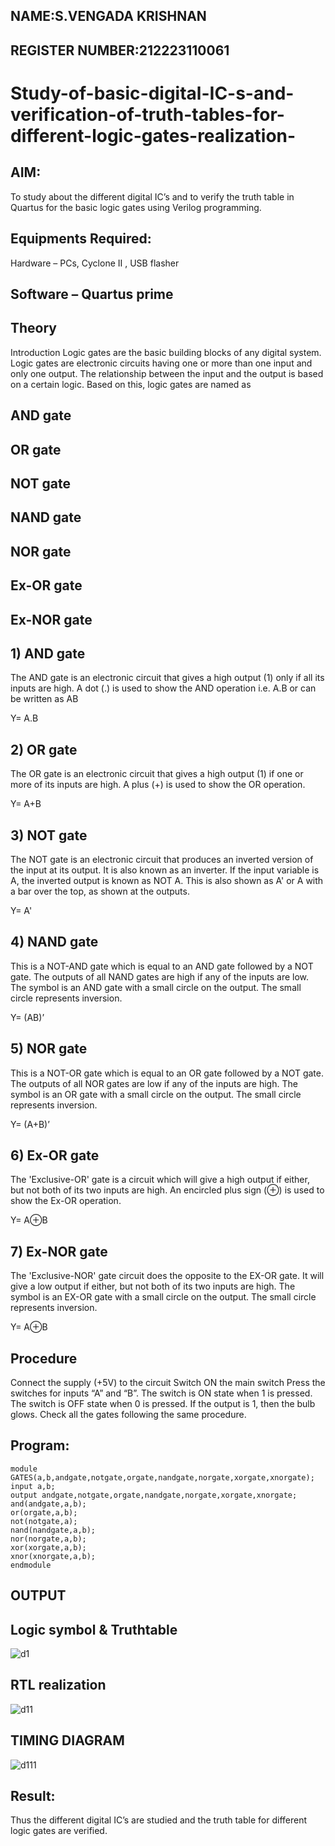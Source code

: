 ## NAME:S.VENGADA KRISHNAN
## REGISTER NUMBER:212223110061


# Study-of-basic-digital-IC-s-and-verification-of-truth-tables-for-different-logic-gates-realization-
## AIM:
To study about the different digital IC’s and to verify the truth table in Quartus for the basic logic gates using Verilog programming.

## Equipments Required:
Hardware – PCs, Cyclone II , USB flasher
## Software – Quartus prime
## Theory
Introduction
Logic gates are the basic building blocks of any digital system. Logic gates are electronic circuits having one or more than one input and only one output. The relationship between the input and the output is based on a certain logic. Based on this, logic gates are named as

## AND gate
## OR gate
## NOT gate
## NAND gate
## NOR gate
## Ex-OR gate
## Ex-NOR gate
## 1) AND gate
The AND gate is an electronic circuit that gives a high output (1) only if all its inputs are high. A dot (.) is used to show the AND operation i.e. A.B or can be written as AB

Y= A.B

## 2) OR gate
The OR gate is an electronic circuit that gives a high output (1) if one or more of its inputs are high. A plus (+) is used to show the OR operation.

Y= A+B

## 3) NOT gate
The NOT gate is an electronic circuit that produces an inverted version of the input at its output. It is also known as an inverter. If the input variable is A, the inverted output is known as NOT A. This is also shown as A' or A with a bar over the top, as shown at the outputs.

Y= A'

## 4) NAND gate
This is a NOT-AND gate which is equal to an AND gate followed by a NOT gate. The outputs of all NAND gates are high if any of the inputs are low. The symbol is an AND gate with a small circle on the output. The small circle represents inversion.

Y= (AB)’

## 5) NOR gate
This is a NOT-OR gate which is equal to an OR gate followed by a NOT gate. The outputs of all NOR gates are low if any of the inputs are high. The symbol is an OR gate with a small circle on the output. The small circle represents inversion.

Y= (A+B)’

## 6) Ex-OR gate
The 'Exclusive-OR' gate is a circuit which will give a high output if either, but not both of its two inputs are high. An encircled plus sign (⊕) is used to show the Ex-OR operation.

Y= A⊕B

## 7) Ex-NOR gate
The 'Exclusive-NOR' gate circuit does the opposite to the EX-OR gate. It will give a low output if either, but not both of its two inputs are high. The symbol is an EX-OR gate with a small circle on the output. The small circle represents inversion.

Y= A⊕B

## Procedure
Connect the supply (+5V) to the circuit
Switch ON the main switch
Press the switches for inputs “A” and “B”. The switch is ON state when 1 is pressed. The switch is OFF state when 0 is pressed.
If the output is 1, then the bulb glows.
Check all the gates following the same procedure.
## Program:
````
module GATES(a,b,andgate,notgate,orgate,nandgate,norgate,xorgate,xnorgate);
input a,b;
output andgate,notgate,orgate,nandgate,norgate,xorgate,xnorgate;
and(andgate,a,b);
or(orgate,a,b);
not(notgate,a);
nand(nandgate,a,b);
nor(norgate,a,b);
xor(xorgate,a,b);
xnor(xnorgate,a,b);
endmodule
````
## OUTPUT

## Logic symbol & Truthtable

![d1](https://github.com/SVENGADAKRISHNAN/Study-of-basic-digital-IC-s-and-verification-of-truth-tables-for-different-logic-gates-realization-/assets/147473084/a25d2cd9-620c-423c-b580-51688745fd4d)

## RTL realization

![d11](https://github.com/SVENGADAKRISHNAN/Study-of-basic-digital-IC-s-and-verification-of-truth-tables-for-different-logic-gates-realization-/assets/147473084/39243ba8-0615-4321-8789-80638a75c2dc)


## TIMING DIAGRAM

![d111](https://github.com/SVENGADAKRISHNAN/Study-of-basic-digital-IC-s-and-verification-of-truth-tables-for-different-logic-gates-realization-/assets/147473084/8f99bb85-aaf9-478d-b08a-7846f5434f21)


## Result:
Thus the different digital IC’s are studied and the truth table for different logic gates are verified.
